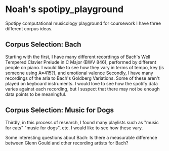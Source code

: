 # Noah's spotipy_playground
Spotipy computational musicology playground for coursework
I have three different corpus ideas. 
## Corpus Selection: Bach
Starting with the first, I have many different recordings of Bach's Well Tempered Clavier Prelude in C Major (BWV 846), performed by different people on piano. I would like to see how they vary in terms of tempo, key (is someone using A=415?), and emotional valence
Secondly, I have many recordings of the aria to Bach's Goldberg Variations. Some of these aren't played on keyboard instruments. I would love to see how the spotify data varies against each recording, but I suspect that there may not be enough data points to be meaningful.
## Corpus Selection: Music for Dogs
Thirdly, in this process of research, I found many playlists such as "music for cats" "music for dogs", etc. I would like to see how these vary.  

Some interesting questions about Bach: Is there a measurable difference between Glenn Gould and other recording artists for Bach? 
